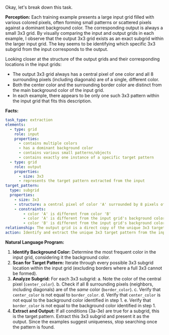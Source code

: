 Okay, let's break down this task.

**Perception:**
Each training example presents a large input grid filled with various colored pixels, often forming small patterns or scattered pixels against a dominant background color. The corresponding output is always a small 3x3 grid. By visually comparing the input and output grids in each example, I observe that the output 3x3 grid exists as an exact subgrid within the larger input grid. The key seems to be identifying which specific 3x3 subgrid from the input corresponds to the output.

Looking closer at the structure of the output grids and their corresponding locations in the input grids:
- The output 3x3 grid always has a central pixel of one color and all 8 surrounding pixels (including diagonals) are of a single, different color.
- Both the center color and the surrounding border color are distinct from the main background color of the input grid.
- In each example, there appears to be only one such 3x3 pattern within the input grid that fits this description.

**Facts:**

```yaml
task_type: extraction
elements:
  - type: grid
    role: input
    properties:
      - contains multiple colors
      - has a dominant background color
      - contains various small patterns/objects
      - contains exactly one instance of a specific target pattern
  - type: grid
    role: output
    properties:
      - size: 3x3
      - represents the target pattern extracted from the input
target_pattern:
  type: subgrid
  properties:
    - size: 3x3
    - structure: a central pixel of color 'A' surrounded by 8 pixels of color 'B'
    - constraints:
        - color 'A' is different from color 'B'
        - color 'A' is different from the input grid's background color
        - color 'B' is different from the input grid's background color
relationship: The output grid is a direct copy of the unique 3x3 target pattern found within the input grid.
action: Identify and extract the unique 3x3 target pattern from the input grid.
```


**Natural Language Program:**

1.  **Identify Background Color:** Determine the most frequent color in the input grid, considering it the background color.
2.  **Scan for Target Pattern:** Iterate through every possible 3x3 subgrid location within the input grid (excluding borders where a full 3x3 cannot be formed).
3.  **Analyze Subgrid:** For each 3x3 subgrid:
    a.  Note the color of the central pixel (`center_color`).
    b.  Check if all 8 surrounding pixels (neighbors, including diagonals) are of the *same* color (`border_color`).
    c.  Verify that `center_color` is not equal to `border_color`.
    d.  Verify that `center_color` is not equal to the background color identified in step 1.
    e.  Verify that `border_color` is not equal to the background color identified in step 1.
4.  **Extract and Output:** If all conditions (3a-3e) are true for a subgrid, this is the target pattern. Extract this 3x3 subgrid and present it as the output. Since the examples suggest uniqueness, stop searching once the pattern is found.